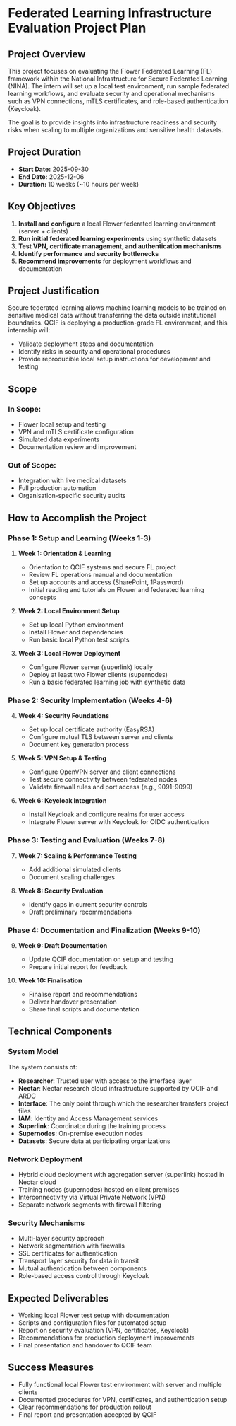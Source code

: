 # Federated Learning Infrastructure Evaluation Project Plan

## Project Overview
This project focuses on evaluating the Flower Federated Learning (FL) framework within the National Infrastructure for Secure Federated Learning (NINA). The intern will set up a local test environment, run sample federated learning workflows, and evaluate security and operational mechanisms such as VPN connections, mTLS certificates, and role-based authentication (Keycloak).

The goal is to provide insights into infrastructure readiness and security risks when scaling to multiple organizations and sensitive health datasets.

## Project Duration
- **Start Date:** 2025-09-30
- **End Date:** 2025-12-06
- **Duration:** 10 weeks (~10 hours per week)

## Key Objectives
1. **Install and configure** a local Flower federated learning environment (server + clients)
2. **Run initial federated learning experiments** using synthetic datasets
3. **Test VPN, certificate management, and authentication mechanisms**
4. **Identify performance and security bottlenecks**
5. **Recommend improvements** for deployment workflows and documentation

## Project Justification
Secure federated learning allows machine learning models to be trained on sensitive medical data without transferring the data outside institutional boundaries. QCIF is deploying a production-grade FL environment, and this internship will:
- Validate deployment steps and documentation
- Identify risks in security and operational procedures
- Provide reproducible local setup instructions for development and testing

## Scope

### In Scope:
- Flower local setup and testing
- VPN and mTLS certificate configuration
- Simulated data experiments
- Documentation review and improvement

### Out of Scope:
- Integration with live medical datasets
- Full production automation
- Organisation-specific security audits

## How to Accomplish the Project

### Phase 1: Setup and Learning (Weeks 1-3)
1. **Week 1: Orientation & Learning**
   - Orientation to QCIF systems and secure FL project
   - Review FL operations manual and documentation
   - Set up accounts and access (SharePoint, 1Password)
   - Initial reading and tutorials on Flower and federated learning concepts

2. **Week 2: Local Environment Setup**
   - Set up local Python environment
   - Install Flower and dependencies
   - Run basic local Python test scripts

3. **Week 3: Local Flower Deployment**
   - Configure Flower server (superlink) locally
   - Deploy at least two Flower clients (supernodes)
   - Run a basic federated learning job with synthetic data

### Phase 2: Security Implementation (Weeks 4-6)
4. **Week 4: Security Foundations**
   - Set up local certificate authority (EasyRSA)
   - Configure mutual TLS between server and clients
   - Document key generation process

5. **Week 5: VPN Setup & Testing**
   - Configure OpenVPN server and client connections
   - Test secure connectivity between federated nodes
   - Validate firewall rules and port access (e.g., 9091-9099)

6. **Week 6: Keycloak Integration**
   - Install Keycloak and configure realms for user access
   - Integrate Flower server with Keycloak for OIDC authentication

### Phase 3: Testing and Evaluation (Weeks 7-8)
7. **Week 7: Scaling & Performance Testing**
   - Add additional simulated clients
   - Document scaling challenges

8. **Week 8: Security Evaluation**
   - Identify gaps in current security controls
   - Draft preliminary recommendations

### Phase 4: Documentation and Finalization (Weeks 9-10)
9. **Week 9: Draft Documentation**
   - Update QCIF documentation on setup and testing
   - Prepare initial report for feedback

10. **Week 10: Finalisation**
    - Finalise report and recommendations
    - Deliver handover presentation
    - Share final scripts and documentation

## Technical Components

### System Model
The system consists of:
- **Researcher**: Trusted user with access to the interface layer
- **Nectar**: Nectar research cloud infrastructure supported by QCIF and ARDC
- **Interface**: The only point through which the researcher transfers project files
- **IAM**: Identity and Access Management services
- **Superlink**: Coordinator during the training process
- **Supernodes**: On-premise execution nodes
- **Datasets**: Secure data at participating organizations

### Network Deployment
- Hybrid cloud deployment with aggregation server (superlink) hosted in Nectar cloud
- Training nodes (supernodes) hosted on client premises
- Interconnectivity via Virtual Private Network (VPN)
- Separate network segments with firewall filtering

### Security Mechanisms
- Multi-layer security approach
- Network segmentation with firewalls
- SSL certificates for authentication
- Transport layer security for data in transit
- Mutual authentication between components
- Role-based access control through Keycloak

## Expected Deliverables
- Working local Flower test setup with documentation
- Scripts and configuration files for automated setup
- Report on security evaluation (VPN, certificates, Keycloak)
- Recommendations for production deployment improvements
- Final presentation and handover to QCIF team

## Success Measures
- Fully functional local Flower test environment with server and multiple clients
- Documented procedures for VPN, certificates, and authentication setup
- Clear recommendations for production rollout
- Final report and presentation accepted by QCIF